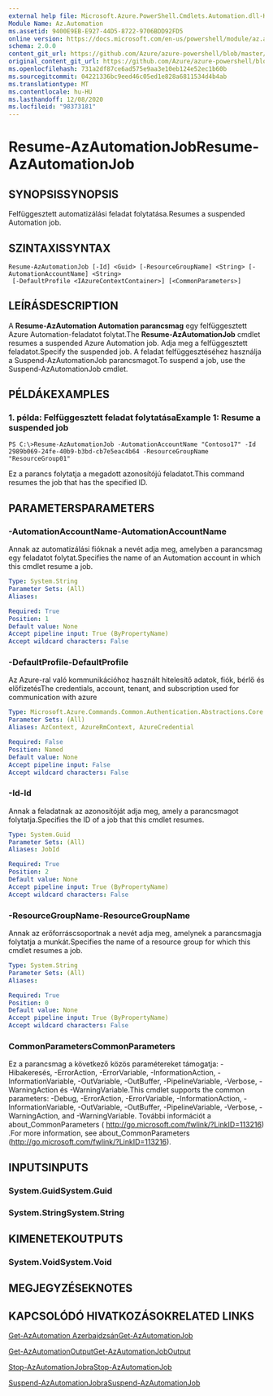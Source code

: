 ```yaml
---
external help file: Microsoft.Azure.PowerShell.Cmdlets.Automation.dll-Help.xml
Module Name: Az.Automation
ms.assetid: 9400E9EB-E927-44D5-8722-9706BDD92FD5
online version: https://docs.microsoft.com/en-us/powershell/module/az.automation/resume-azautomationjob
schema: 2.0.0
content_git_url: https://github.com/Azure/azure-powershell/blob/master/src/Automation/Automation/help/Resume-AzAutomationJob.md
original_content_git_url: https://github.com/Azure/azure-powershell/blob/master/src/Automation/Automation/help/Resume-AzAutomationJob.md
ms.openlocfilehash: 731a2df87ce6ad575e9aa3e10eb124e52ec1b60b
ms.sourcegitcommit: 04221336bc9eed46c05ed1e828a6811534d4b4ab
ms.translationtype: MT
ms.contentlocale: hu-HU
ms.lasthandoff: 12/08/2020
ms.locfileid: "98373181"
---
```

# <span data-ttu-id="09dad-101">Resume-AzAutomationJob</span><span class="sxs-lookup"><span data-stu-id="09dad-101">Resume-AzAutomationJob</span></span>

## <span data-ttu-id="09dad-102">SYNOPSIS</span><span class="sxs-lookup"><span data-stu-id="09dad-102">SYNOPSIS</span></span>
<span data-ttu-id="09dad-103">Felfüggesztett automatizálási feladat folytatása.</span><span class="sxs-lookup"><span data-stu-id="09dad-103">Resumes a suspended Automation job.</span></span>

## <span data-ttu-id="09dad-104">SZINTAXIS</span><span class="sxs-lookup"><span data-stu-id="09dad-104">SYNTAX</span></span>

```
Resume-AzAutomationJob [-Id] <Guid> [-ResourceGroupName] <String> [-AutomationAccountName] <String>
 [-DefaultProfile <IAzureContextContainer>] [<CommonParameters>]
```

## <span data-ttu-id="09dad-105">LEÍRÁS</span><span class="sxs-lookup"><span data-stu-id="09dad-105">DESCRIPTION</span></span>
<span data-ttu-id="09dad-106">A **Resume-AzAutomation Automation parancsmag** egy felfüggesztett Azure Automation-feladatot folytat.</span><span class="sxs-lookup"><span data-stu-id="09dad-106">The **Resume-AzAutomationJob** cmdlet resumes a suspended Azure Automation job.</span></span>
<span data-ttu-id="09dad-107">Adja meg a felfüggesztett feladatot.</span><span class="sxs-lookup"><span data-stu-id="09dad-107">Specify the suspended job.</span></span>
<span data-ttu-id="09dad-108">A feladat felfüggesztéséhez használja a Suspend-AzAutomationJob parancsmagot.</span><span class="sxs-lookup"><span data-stu-id="09dad-108">To suspend a job, use the Suspend-AzAutomationJob cmdlet.</span></span>

## <span data-ttu-id="09dad-109">PÉLDÁK</span><span class="sxs-lookup"><span data-stu-id="09dad-109">EXAMPLES</span></span>

### <span data-ttu-id="09dad-110">1. példa: Felfüggesztett feladat folytatása</span><span class="sxs-lookup"><span data-stu-id="09dad-110">Example 1: Resume a suspended job</span></span>
```
PS C:\>Resume-AzAutomationJob -AutomationAccountName "Contoso17" -Id 2989b069-24fe-40b9-b3bd-cb7e5eac4b64 -ResourceGroupName "ResourceGroup01"
```

<span data-ttu-id="09dad-111">Ez a parancs folytatja a megadott azonosítójú feladatot.</span><span class="sxs-lookup"><span data-stu-id="09dad-111">This command resumes the job that has the specified ID.</span></span>

## <span data-ttu-id="09dad-112">PARAMETERS</span><span class="sxs-lookup"><span data-stu-id="09dad-112">PARAMETERS</span></span>

### <span data-ttu-id="09dad-113">-AutomationAccountName</span><span class="sxs-lookup"><span data-stu-id="09dad-113">-AutomationAccountName</span></span>
<span data-ttu-id="09dad-114">Annak az automatizálási fióknak a nevét adja meg, amelyben a parancsmag egy feladatot folytat.</span><span class="sxs-lookup"><span data-stu-id="09dad-114">Specifies the name of an Automation account in which this cmdlet resume a job.</span></span>

```yaml
Type: System.String
Parameter Sets: (All)
Aliases:

Required: True
Position: 1
Default value: None
Accept pipeline input: True (ByPropertyName)
Accept wildcard characters: False
```

### <span data-ttu-id="09dad-115">-DefaultProfile</span><span class="sxs-lookup"><span data-stu-id="09dad-115">-DefaultProfile</span></span>
<span data-ttu-id="09dad-116">Az Azure-ral való kommunikációhoz használt hitelesítő adatok, fiók, bérlő és előfizetés</span><span class="sxs-lookup"><span data-stu-id="09dad-116">The credentials, account, tenant, and subscription used for communication with azure</span></span>

```yaml
Type: Microsoft.Azure.Commands.Common.Authentication.Abstractions.Core.IAzureContextContainer
Parameter Sets: (All)
Aliases: AzContext, AzureRmContext, AzureCredential

Required: False
Position: Named
Default value: None
Accept pipeline input: False
Accept wildcard characters: False
```

### <span data-ttu-id="09dad-117">-Id</span><span class="sxs-lookup"><span data-stu-id="09dad-117">-Id</span></span>
<span data-ttu-id="09dad-118">Annak a feladatnak az azonosítóját adja meg, amely a parancsmagot folytatja.</span><span class="sxs-lookup"><span data-stu-id="09dad-118">Specifies the ID of a job that this cmdlet resumes.</span></span>

```yaml
Type: System.Guid
Parameter Sets: (All)
Aliases: JobId

Required: True
Position: 2
Default value: None
Accept pipeline input: True (ByPropertyName)
Accept wildcard characters: False
```

### <span data-ttu-id="09dad-119">-ResourceGroupName</span><span class="sxs-lookup"><span data-stu-id="09dad-119">-ResourceGroupName</span></span>
<span data-ttu-id="09dad-120">Annak az erőforráscsoportnak a nevét adja meg, amelynek a parancsmagja folytatja a munkát.</span><span class="sxs-lookup"><span data-stu-id="09dad-120">Specifies the name of a resource group for which this cmdlet resumes a job.</span></span>

```yaml
Type: System.String
Parameter Sets: (All)
Aliases:

Required: True
Position: 0
Default value: None
Accept pipeline input: True (ByPropertyName)
Accept wildcard characters: False
```

### <span data-ttu-id="09dad-121">CommonParameters</span><span class="sxs-lookup"><span data-stu-id="09dad-121">CommonParameters</span></span>
<span data-ttu-id="09dad-122">Ez a parancsmag a következő közös paramétereket támogatja: -Hibakeresés, -ErrorAction, -ErrorVariable, -InformationAction, -InformationVariable, -OutVariable, -OutBuffer, -PipelineVariable, -Verbose, -WarningAction és -WarningVariable.</span><span class="sxs-lookup"><span data-stu-id="09dad-122">This cmdlet supports the common parameters: -Debug, -ErrorAction, -ErrorVariable, -InformationAction, -InformationVariable, -OutVariable, -OutBuffer, -PipelineVariable, -Verbose, -WarningAction, and -WarningVariable.</span></span> <span data-ttu-id="09dad-123">További információt a about_CommonParameters ( http://go.microsoft.com/fwlink/?LinkID=113216) .</span><span class="sxs-lookup"><span data-stu-id="09dad-123">For more information, see about_CommonParameters (http://go.microsoft.com/fwlink/?LinkID=113216).</span></span>

## <span data-ttu-id="09dad-124">INPUTS</span><span class="sxs-lookup"><span data-stu-id="09dad-124">INPUTS</span></span>

### <span data-ttu-id="09dad-125">System.Guid</span><span class="sxs-lookup"><span data-stu-id="09dad-125">System.Guid</span></span>

### <span data-ttu-id="09dad-126">System.String</span><span class="sxs-lookup"><span data-stu-id="09dad-126">System.String</span></span>

## <span data-ttu-id="09dad-127">KIMENETEK</span><span class="sxs-lookup"><span data-stu-id="09dad-127">OUTPUTS</span></span>

### <span data-ttu-id="09dad-128">System.Void</span><span class="sxs-lookup"><span data-stu-id="09dad-128">System.Void</span></span>

## <span data-ttu-id="09dad-129">MEGJEGYZÉSEK</span><span class="sxs-lookup"><span data-stu-id="09dad-129">NOTES</span></span>

## <span data-ttu-id="09dad-130">KAPCSOLÓDÓ HIVATKOZÁSOK</span><span class="sxs-lookup"><span data-stu-id="09dad-130">RELATED LINKS</span></span>

[<span data-ttu-id="09dad-131">Get-AzAutomation Azerbajdzsán</span><span class="sxs-lookup"><span data-stu-id="09dad-131">Get-AzAutomationJob</span></span>](./Get-AzAutomationJob.md)

[<span data-ttu-id="09dad-132">Get-AzAutomationOutput</span><span class="sxs-lookup"><span data-stu-id="09dad-132">Get-AzAutomationJobOutput</span></span>](./Get-AzAutomationJobOutput.md)

[<span data-ttu-id="09dad-133">Stop-AzAutomationJobra</span><span class="sxs-lookup"><span data-stu-id="09dad-133">Stop-AzAutomationJob</span></span>](./Stop-AzAutomationJob.md)

[<span data-ttu-id="09dad-134">Suspend-AzAutomationJobra</span><span class="sxs-lookup"><span data-stu-id="09dad-134">Suspend-AzAutomationJob</span></span>](./Suspend-AzAutomationJob.md)


